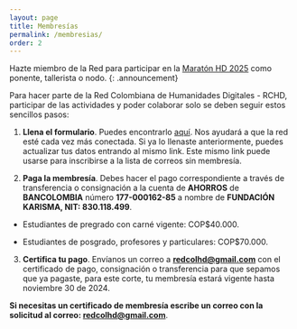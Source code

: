 ```yaml
---
layout: page
title: Membresías
permalink: /membresias/
order: 2
---
```


Hazte miembro de la Red para participar en la [Maratón HD 2025](https://rchd.com.co/maraton/) como ponente, tallerista o nodo.
{: .announcement}

Para hacer parte de la Red Colombiana de Humanidades Digitales - RCHD, participar de las actividades y poder colaborar solo se deben seguir estos sencillos pasos:

1.  **Llena el formulario**. Puedes encontrarlo [aquí](https://forms.gle/jksrh8ncfQQ7UgSaA). Nos ayudará a que la red esté cada vez más conectada. Si ya lo llenaste anteriormente, puedes actualizar tus datos entrando al mismo link. Este mismo link puede usarse para inscribirse a la lista de correos sin membresía.

2. **Paga la membresía**. Debes hacer el pago correspondiente a través de transferencia o consignación a la cuenta de **AHORROS** de **BANCOLOMBIA** número **177-000162-85** a nombre de **FUNDACIÓN KARISMA, NIT: 830.118.499**.

- Estudiantes de pregrado con carné vigente: COP$40.000.

- Estudiantes de posgrado, profesores y particulares: COP$70.000.

3. **Certifica tu pago**. Envíanos un correo a **redcolhd@gmail.com** con el certificado de pago, consignación o transferencia para que sepamos que ya pagaste, para este corte, tu membresía estará vigente hasta noviembre 30 de 2024.

**Si necesitas un certificado de membresía escribe un correo con la solicitud al correo: redcolhd@gmail.com**.